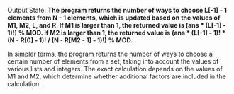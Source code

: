 Output State: **The program returns the number of ways to choose L[-1] - 1 elements from N - 1 elements, which is updated based on the values of M1, M2, L, and R. If M1 is larger than 1, the returned value is (ans * (L[-1] - 1)!) % MOD. If M2 is larger than 1, the returned value is (ans * (L[-1] - 1)! * (N - R[0] - 1)! / (N - R[M2 - 1] - 1)!) % MOD.**

In simpler terms, the program returns the number of ways to choose a certain number of elements from a set, taking into account the values of various lists and integers. The exact calculation depends on the values of M1 and M2, which determine whether additional factors are included in the calculation.